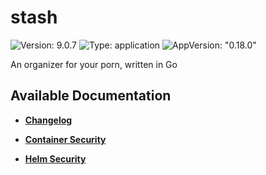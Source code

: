 # stash

![Version: 9.0.7](https://img.shields.io/badge/Version-9.0.7-informational?style=flat-square) ![Type: application](https://img.shields.io/badge/Type-application-informational?style=flat-square) ![AppVersion: "0.18.0"](https://img.shields.io/badge/AppVersion-"0.18.0"-informational?style=flat-square)

An organizer for your porn, written in Go

## Available Documentation

- [**Changelog**](CHANGELOG)

- [**Container Security**](container-security)

- [**Helm Security**](helm-security)

